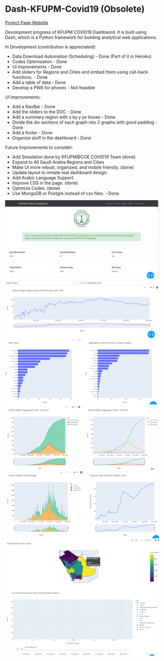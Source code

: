 # Dash-KFUPM-Covid19 (Obsolete)
[Project Page Website](https://dssl-kfupm.github.io/PSM/)

Devolopment progress of KFUPM COVID19 Dashbaord. It is built using Dash, which is a Python framework for building analytical web applications.

In Development (contribution is appreciated):
- Data Download Automation (Scheduling) - Done (Part of it in Heroku)
- Codes Optimization - Done
- UI improvements - Done
- Add sliders for Regions and Cities and embed them using call-back functions. - Done
- Add a table of data - Done
- Develop a PWA for phones - Not feasible

UI Improvements:
- Add a NavBar - Done
- Add the sliders to the DOC - Done
- Add a summary region with x by y px boxes - Done
- Divide the div sections of each graph into 2 graphs with good padding - Done
- Add a footer - Done
- Organize stuff in the dashboard - Done

Future Improvements to consider:
- Add Simulation done by KFUPM@COE COVID19 Team (done)
- Expand to All Saudi Arabia Regions and Cities
- Make UI more rebust, organized, and mobile friendly. (done)
- Update layout to imitate real dashboard design.
- Add Arabic Language Support.
- Improve CSS in the page. (done)
- Optimize Codes. (done)
- Use MongoDB or Postgre instead of csv files. - Done



![Alt text](./photos/main.png?raw=true "main")
![Alt text](./photos/1.png?raw=true "1")
![Alt text](./photos/2.png?raw=true "2")
![Alt text](./photos/3.png?raw=true "3")
![Alt text](./photos/4.png?raw=true "4")
![Alt text](./photos/5.png?raw=true "5")
![Alt text](./photos/6.gif?raw=true "6")
